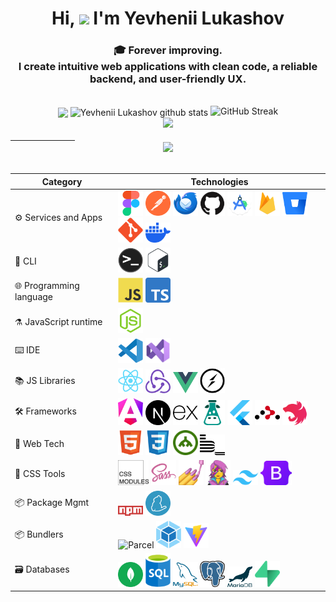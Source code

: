 <h1 align="center">Hi, <img src="https://raw.githubusercontent.com/MartinHeinz/MartinHeinz/master/wave.gif"  width="32px"> I'm Yevhenii Lukashov</h1>
<h3 align="center"><span>🎓 Forever improving.</span><br> <span>I create intuitive web applications with clean code, a reliable backend, and user-friendly UX.</span></h3>
<br>
<div align="center">
  <img align="center" src="https://github-readme-stats-yevhenii-lukashovs-projects.vercel.app/api/top-langs/?username=EuJinnLucaShow&layout=compact&theme=dark&hide_border=true" />
  <img align="center" src="https://github-readme-stats-yevhenii-lukashovs-projects.vercel.app/api?username=EuJinnLucaShow&show_icons=true&include_all_commits=true&theme=dark&hide_border=true" alt="Yevhenii Lukashov github stats" />
  <img src="https://github-readme-streak-stats-alpha-eosin.vercel.app?user=EuJinnLucaShow=&theme=dark" alt="GitHub Streak" />  
  </div>

  <div align="center">  
  <a href="https://www.codewars.com/users/EuJinnLucaShow"><img src="https://www.codewars.com/users/EuJinnLucaShow/badges/large">
  </div>
   ㅤㅤㅤㅤㅤㅤㅤㅤ
  <div align="center">
  <a href="https://u8views.com/github/EuJinnLucaShow"><img src="https://u8views.com/api/v1/github/profiles/115802889/views/day-week-month-total-count.svg"></a>
  </div>
    
  <br>
    
  | Category               | Technologies                                                                                                                                                                                                                                                                                                                                                                                                                                                                                                                                                                                                 |
|------------------------|-------------------------------------------------------------------------------------------------------------------------------------------------------------------------------------------------------------------------------------------------------------------------------------------------------------------------------------------------------------------------------------------------------------------------------------------------------------------------------------------------------------------------------------------------------------------------------------------------------------|
| ⚙️ Services and Apps | <img src="https://github.com/EuJinnLucaShow/EuJinnLucaShow/blob/main/img/figma-original.svg" title="Figma" width="40"/>&nbsp;<img src="https://github.com/EuJinnLucaShow/EuJinnLucaShow/blob/main/img/postman.svg" title="Postman" width="40"/>&nbsp;<img src="https://github.com/EuJinnLucaShow/EuJinnLucaShow/blob/main/img/thunderbird.svg" title="Thunderbird" width="40"/>&nbsp;<img src="https://github.com/EuJinnLucaShow/EuJinnLucaShow/blob/main/img/github-original.svg" title="GitHub" width="40"/>&nbsp;<img src="https://github.com/EuJinnLucaShow/EuJinnLucaShow/blob/main/img/Android_Studio_icon_(2023).svg" title="Android Studio" width="40"/>&nbsp;<img src="https://github.com/EuJinnLucaShow/EuJinnLucaShow/blob/main/img/firebase.svg" title="Firebase" width="40"/>&nbsp;<img src="https://github.com/EuJinnLucaShow/EuJinnLucaShow/blob/main/img/Bitbucket.svg" title="Bitbucket" width="40"/>&nbsp;<img src="https://github.com/EuJinnLucaShow/EuJinnLucaShow/blob/main/img/git-original.svg" title="Git" width="40"/>&nbsp;<img src="https://github.com/EuJinnLucaShow/EuJinnLucaShow/blob/main/img/docker.svg" title="Docker" width="40"/> |
| 📄 CLI              | <img src="https://github.com/EuJinnLucaShow/EuJinnLucaShow/blob/main/img/terminal.png" title="Terminal" width="40"/>&nbsp;<img src="https://github.com/EuJinnLucaShow/EuJinnLucaShow/blob/main/img/bash-original.svg" title="Bash" width="40"/>                                                                                                                                                                                                                                                                                                                                                             |
| 🌐 Programming language        | <img src="https://github.com/EuJinnLucaShow/EuJinnLucaShow/blob/main/img/javascript-original.svg" title="JavaScript" width="40"/>&nbsp;<img src="https://github.com/EuJinnLucaShow/EuJinnLucaShow/blob/main/img/Typescript_logo_2020.svg" title="TypeScript" width="40"/>                                                                                                                                                                                                                                         |                                                                                                                                                                                                                                                                                                                                                                                                                                                                    |
| ⚗️ JavaScript runtime       | <img src="https://github.com/EuJinnLucaShow/EuJinnLucaShow/blob/main/img/nodejs-original.svg" title="NodeJS" width="40"/>                                                                                                                                                                                                                                                                                                                                                                                                                                                                                  |
| ⌨️ IDE         | <img src="https://github.com/EuJinnLucaShow/EuJinnLucaShow/blob/main/img/vscode-original.svg" title="VS Code" width="40"/>&nbsp;<img src="https://github.com/EuJinnLucaShow/EuJinnLucaShow/blob/main/img/Visual_Studio_Icon_2022.svg" title="Visual Studio" width="40"/>                                                                                                                                                                                                                                                                                                                                   |
| 📚 JS Libraries    | <img src="https://github.com/EuJinnLucaShow/EuJinnLucaShow/blob/main/img/react-original.svg" title="React" width="40"/>&nbsp;<img src="https://github.com/EuJinnLucaShow/EuJinnLucaShow/blob/main/img/redux.svg" title="Redux" width="40"/>&nbsp;<img src="https://github.com/EuJinnLucaShow/EuJinnLucaShow/blob/main/img/Vue.js.svg" title="Vue.js" width="40"/>&nbsp;<img src="https://github.com/EuJinnLucaShow/EuJinnLucaShow/blob/main/img/Socket-io.svg" title="Socket.IO" width="40"/>&nbsp;                                                                                                                                                                                                                                           |
| 🛠️ Frameworks     | <img src="https://github.com/EuJinnLucaShow/EuJinnLucaShow/blob/main/img/angular.svg" title="Angular" width="40"/>&nbsp;<img src="https://github.com/EuJinnLucaShow/EuJinnLucaShow/blob/main/img/next-js.svg" title="Next.js" width="40"/>&nbsp;<img src="https://github.com/EuJinnLucaShow/EuJinnLucaShow/blob/main/img/expressjs.svg" title="Express.js" width="40"/>&nbsp;<img src="https://github.com/EuJinnLucaShow/EuJinnLucaShow/blob/main/img/i18next.svg" title="i18next" width="40"/>&nbsp;<img src="https://github.com/EuJinnLucaShow/EuJinnLucaShow/blob/main/img/flutter.svg" title="Flutter" width="40"/>&nbsp;<img src="https://github.com/EuJinnLucaShow/EuJinnLucaShow/blob/main/img/react-router.svg" title="React Router" width="40"/>&nbsp;<img src="https://github.com/EuJinnLucaShow/EuJinnLucaShow/blob/main/img/NestJS.svg" title="NestJS" width="40"/> |
| 📝 Web Tech        | <img src="https://github.com/EuJinnLucaShow/EuJinnLucaShow/blob/main/img/html5-original.svg" title="HTML5" width="40"/>&nbsp;<img src="https://github.com/EuJinnLucaShow/EuJinnLucaShow/blob/main/img/css3-original.svg" title="CSS3" width="40"/>&nbsp;<img src="https://github.com/EuJinnLucaShow/EuJinnLucaShow/blob/main/img/DOM.svg" title="DOM" width="40"/>&nbsp;<img src="https://github.com/EuJinnLucaShow/EuJinnLucaShow/blob/main/img/bem-original.svg" title="BEM" width="40"/>                                                                                                                                                                             |
| 💅 CSS Tools       | <img src="https://github.com/EuJinnLucaShow/EuJinnLucaShow/blob/main/img/CSS Modules.png" title="CSS Modules" width="49"/>&nbsp;<img src="https://github.com/EuJinnLucaShow/EuJinnLucaShow/blob/main/img/sass-original.svg" title="Sass" width="40"/>&nbsp;<img src="https://github.com/EuJinnLucaShow/EuJinnLucaShow/blob/main/img/styled-components.png" title="styled-components" width="40"/>&nbsp;<img src="https://github.com/EuJinnLucaShow/EuJinnLucaShow/blob/main/img/emotion.png" title="emotion" width="40"/>&nbsp;<img src="https://github.com/EuJinnLucaShow/EuJinnLucaShow/blob/main/img/tailwindcss.svg" title="Tailwind" width="40"/>&nbsp;<img src="https://github.com/EuJinnLucaShow/EuJinnLucaShow/blob/main/img/Bootstrap_logo.svg" title="Bootstrap" width="50"/> |
| 📦 Package Mgmt    | <img src="https://github.com/EuJinnLucaShow/EuJinnLucaShow/blob/main/img/npm.svg" title="npm" width="40"/>&nbsp;<img src="https://github.com/EuJinnLucaShow/EuJinnLucaShow/blob/main/img/yarn.svg" title="Yarn" width="40"/>                                                                                                                                                                                                                                                                                                                                                                               |
| 📦 Bundlers        | <img src="https://github.com/EuJinnLucaShow/EuJinnLucaShow/blob/main/img/parsel.avif" title="Parcel" width="50"/>&nbsp;<img src="https://github.com/EuJinnLucaShow/EuJinnLucaShow/blob/main/img/webpack.svg" title="Webpack" width="40"/>&nbsp;<img src="https://github.com/EuJinnLucaShow/EuJinnLucaShow/blob/main/img/vite.svg" title="Vite" width="40"/>                                                                                                                                                                                                                                                 |
| 🗃️ Databases       | <img src="https://github.com/EuJinnLucaShow/EuJinnLucaShow/blob/main/img/mongodb.svg" title="MongoDB" width="40"/>&nbsp;<img src="https://github.com/EuJinnLucaShow/EuJinnLucaShow/blob/main/img/sql.svg" title="SQL" width="40"/>&nbsp;<img src="https://github.com/EuJinnLucaShow/EuJinnLucaShow/blob/main/img/mysql.png" title="MySQL" width="40"/>&nbsp;<img src="https://github.com/EuJinnLucaShow/EuJinnLucaShow/blob/main/img/Postgresql.svg" title="PostgreSQL" width="40"/>&nbsp;<img src="https://github.com/EuJinnLucaShow/EuJinnLucaShow/blob/main/img/mariadb.svg" title="MariaDB" width="40"/>&nbsp;<img src="https://github.com/EuJinnLucaShow/EuJinnLucaShow/blob/main/img/supabase.svg" title="Supabase" width="40"/>&nbsp;                                                             |


